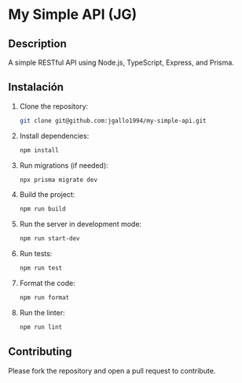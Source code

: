 # My Simple API (JG)

## Description

A simple RESTful API using Node.js, TypeScript, Express, and Prisma.

## Instalación

1. Clone the repository:
   ```bash
   git clone git@github.com:jgallo1994/my-simple-api.git
   ```
2. Install dependencies:
   ```bash
   npm install
   ```
3. Run migrations (if needed):
   ```bash
   npx prisma migrate dev
   ```
4. Build the project:
   ```bash
   npm run build
   ```
5. Run the server in development mode:
   ```bash
   npm run start-dev
   ```
6. Run tests:

   ```bash
   npm run test
   ```

7. Format the code:
   ```bash
   npm run format
   ```
8. Run the linter:
   ```bash
   npm run lint
   ```

## Contributing

Please fork the repository and open a pull request to contribute.
